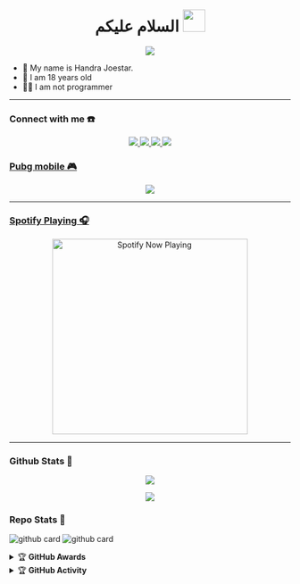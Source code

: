 <h1 align="center">السلام عليكم <img src="https://user-images.githubusercontent.com/1303154/88677602-1635ba80-d120-11ea-84d8-d263ba5fc3c0.gif" width="40px" alt=""><br></h1>
<p align="center">
  <img src="https://github.com/handrameizaluna.png" />
</p>

<p align="center">

- 👤 My name is Handra Joestar.
- 💌 I am 18 years old 
- 👨‍💻 I am not programmer

</p>

------
### Connect with me ☎️
<p align="center">
  <a href="https://instagram.com/handrajoestar_"><img src="https://img.shields.io/badge/Instagram-E4405F?style=for-the-badge&logo=instagram&logoColor=white"/> 
  <a href="https://wa.me/6285162864404"><img src="https://img.shields.io/badge/WhatsApp-25D366?style=for-the-badge&logo=whatsapp&logoColor=white" />
  <a href="https://www.facebook.com/Xyzeet.Botak86"><img src="https://img.shields.io/badge/Facebook-%234267B2.svg?&style=for-the-badge&logo=facebook&logoColor=white" />
  <a name=HandraJoestar&label=VIEWS&style=flat-square&color=orange" />
  <a href="https://github.com/handrameizaluna"><img src="https://img.shields.io/badge/-GitHub-black?style=flat-square&logo=github" />
</p>

### Pubg mobile 🎮
<p align="center">
  <img src="https://github.com/handrameizaluna/handraweb/blob/245f2f16c17026506df15a0759bfdd27e69bc312/luffy.mp4" />
</p>

------

### Spotify Playing 🎧

<p align="center">
  <a href="https://open.spotify.com/track/6CYA1MoGAY6ngk4f3Rnf61?si=3CypvuoGSYGxT3jqyU_Bbw&utm_source=copy-link" target="_blank"><img src="https://now-playing-on-spotify.vercel.app/api/spotify" alt="Spotify Now Playing" width="350"/></a>
</p>

------

### Github Stats 🚀

<p align="center"><a href="https://github.com/handrameizaluna"><img src="https://github-readme-stats.vercel.app/api?username=handrameizaluna&show_icons=true&theme=radical"></a></p>
<p align="center"><a href="https://github.com/handrameizaluna"><img src="https://github-readme-stats.vercel.app/api/top-langs/?username=handrameizaluna&theme=radical&layout=compact"></a></p> 

### Repo Stats 🔭
![github card](https://github-readme-stats.vercel.app/api/pin/?username=handrameizaluna&repo=scritle&theme=dark)
![github card](https://github-readme-stats.vercel.app/api/pin/?username=handrameizaluna&repo=restapi&theme=dark)


<details>
    <summary>&#127942 <b>GitHub Awards</b></summary><br/>

![Github Trophy](https://github-profile-trophy.vercel.app/?username=handrameizaluna)

</details>

<details>
    <summary>&#127942 <b>GitHub Activity</b></summary><br/>

![Metrics](https://metrics.lecoq.io/handrameizaluna?template=classic&repositories.forks=true&languages=1&languages.colors=github&languages.threshold=0%25&config.timezone=Asia%2FMakassar)

</details> 
